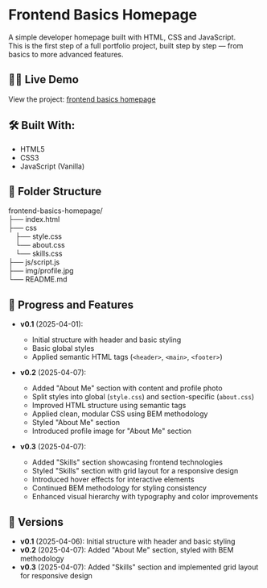 # Frontend Basics Homepage

A simple developer homepage built with HTML, CSS and JavaScript.  
This is the first step of a full portfolio project, built step by step — from basics to more advanced features.

## 👩‍💻 Live Demo

View the project: [frontend basics homepage](https://dor-ka.github.io/frontend-basics-homepage/)

## 🛠️ Built With:

- HTML5
- CSS3
- JavaScript (Vanilla)

## 📁 Folder Structure

frontend-basics-homepage/  
├── index.html  
├── css  
&emsp;├── style.css   
&emsp;└── about.css   
&emsp;└── skills.css    
├── js/script.js   
├── img/profile.jpg   
└── README.md  

## 🚀 Progress and Features

- **v0.1** (2025-04-01):
    - Initial structure with header and basic styling
    - Basic global styles
    - Applied semantic HTML tags (`<header>`, `<main>`, `<footer>`)

- **v0.2** (2025-04-07):
    - Added "About Me" section with content and profile photo
    - Split styles into global (`style.css`) and section-specific (`about.css`)
    - Improved HTML structure using semantic tags
    - Applied clean, modular CSS using BEM methodology
    - Styled "About Me" section
    - Introduced profile image for "About Me" section

- **v0.3** (2025-04-07):
    - Added "Skills" section showcasing frontend technologies
    - Styled "Skills" section with grid layout for a responsive design
    - Introduced hover effects for interactive elements
    - Continued BEM methodology for styling consistency
    - Enhanced visual hierarchy with typography and color improvements

## 📅 Versions

- **v0.1** (2025-04-06): Initial structure with header and basic styling
- **v0.2** (2025-04-07): Added "About Me" section, styled with BEM methodology
- **v0.3** (2025-04-07): Added "Skills" section and implemented grid layout for responsive design
